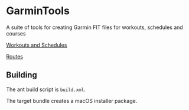 # GarminTools
A suite of tools for creating Garmin FIT files for workouts, schedules and courses

[Workouts and Schedules](./WORKOUTS.md)

[Routes](./ROUTS.md)

## Building
The ant build script is `build.xml`. 

The target bundle creates a macOS installer package.
